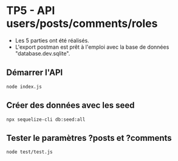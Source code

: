 # TP5 - API users/posts/comments/roles

- Les 5 parties ont été réalisés.
- L'export postman est prêt à l'emploi avec la base de données "database.dev.sqlite".

## Démarrer l'API

```
node index.js
```

## Créer des données avec les seed

```
npx sequelize-cli db:seed:all
```

## Tester le paramètres ?posts et ?comments

```
node test/test.js
```
